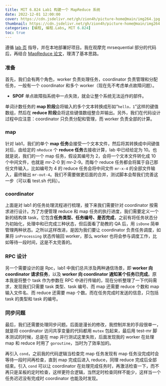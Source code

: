 ```yaml
---
title: MIT 6.824 Lab1 构建一个 MapReduce 系统
date: 2022-12-01 12:00:00
cover: https://cdn.jsdelivr.net/gh/zion4h/picture-home@main/img264.jpg
thumbnail: https://cdn.jsdelivr.net/gh/zion4h/picture-home@main/img264.jpg
categories: [编程, 编程.Labs, MIT 6.824]
toc: true
---
```

遵循 [lab 页](https://pdos.csail.mit.edu/6.824/labs/lab-mr.html) 指导，并在本地部署好项目。我在观摩完 mrsequential 部分的代码后，再结合 [MapReduce 论文](https://static.googleusercontent.com/media/research.google.com/zh-CN//archive/mapreduce-osdi04.pdf)，理清了基本思路。
<!--more-->

### 准备

首先，我们会有两个角色，worker 负责处理任务，coordinator 负责管理和分配任务，一般有一个 coordinator 和多个 worker（现在先不考虑单点故障问题）。

- **SPOF** 单点故障指系统中一点失效，就会让整个系统无法运作的部件。

单词计数任务的 **map 阶段**会将输入的多个文本转换成形如“`hello，1`”这样的键值数组，然后在 **reduce 阶段**会将这些键值数组整合并输出。另外，我们在代码设计过程中应注意：coordinator 只负责分配和管理，而 worker 负责全部的计算。

### map

针对 lab1，我们的单个 **map 任务**会接受一个文本文件，然后将其转换成中间键值对后，由给定的 `nReduce` 个 **reduce 任务**去接收计算，lab 中已经给定为 10。也就是说，我们的一个 map 任务，假设其编号为 2，会将一个文本文件转化成 10 个中间文件，也就是 mr-2-0 到 mr-2-9。而每个 reduce 任务都会将属于自己那份文件输入，比如编号为 4 的 reduce 任务会将中间文件 `mr-x-4` 的全部文件输入，最终输出 `mr-out-4`。我们不需要做更后面的合并，测试脚本会帮我们完善这一步（可以看 test.sh 代码）。

### coordinator

上面是对 lab1 的任务处理流程进行梳理，接下来我们需要针对 coordinator 按需求进行设计。为了方便管理 reduce 和 map 任务的执行进度，我们需要定义一个新的结构体 task，它包含**任务类型、任务编号、是否完成**，之前有将任务状态分为初始化，处理中和已完成三种状态，但后面看了助教的 QA 后，用 `isDone` 简单管理两种状态。之所以这样改进，是因为我们要让 coordinator 负责任务调度，如果将 `inProcessing` 状态传输回 worker，那么 worker 也将会参与调度工作，比如等待一段时间，这是不太完善的。

### RPC 设计

另一个需要设计的是 Rpc，lab1 中我们总共涉及两种通信场景，即 **worker 向 coordinator 请求任务**，以及 **worker 向 coordinator 通知某个任务已完成**。原本我是将整个 task 作为参数在 RPC 中进行传输的，现在分析整理了一下代码需求，发现我们只需要 task 类型、task 编号、而 map 还需要 reduce 个数和 map 输入文件名、而 reduce 还需要 map 个数。而在任务完成时发送的信息，只包括 task 的类型和 task 的编号。

### 同步问题

最后，我们还需要处理同步问题。后面是漫长的修改，我控制并发的手段很单一，就是将 coordinator 访问共享变量的代码都用 `mutex` 包起来，最后用 test-mr 脚本测试的时候，总是在 map 并行测试这里失败，后面发现我的 worker 在处理 map 和 reduce 时用了 `goroutine`，当时为了效率加的。

再引入 `cond`，之前我的代码逻辑当检查完 map 任务发现有 map 任务没完成时会等待一段时间再检查，直到 map 完成后进入 reduce，同理 reduce 完成后全部结束。引入 `cond` 可以让 coordinator 在处理完成任务时，再激活检查一下，而不再只是呆板的定时检查，这样更符合逻辑，当然定时检查同样不能少，这样当一个任务迟迟没有完成时 coordinator 也能及时发现。

